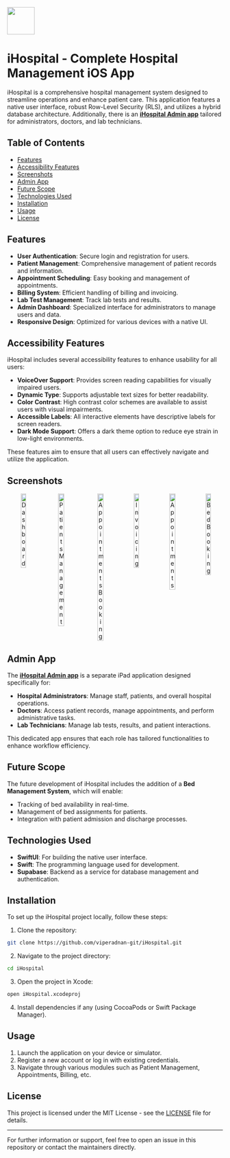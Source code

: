 <img width="64" src="https://github.com/user-attachments/assets/49a27196-7e60-4066-b849-39f85a1dcfcb">

# iHospital - Complete Hospital Management iOS App

iHospital is a comprehensive hospital management system designed to streamline operations and enhance patient care. This application features a native user interface, robust Row-Level Security (RLS), and utilizes a hybrid database architecture. Additionally, there is an [**iHospital Admin app**](https://github.com/viperadnan-git/iHospital-Admin) tailored for administrators, doctors, and lab technicians.

## Table of Contents

- [Features](#features)
- [Accessibility Features](#accessibility-features)
- [Screenshots](#screenshots)
- [Admin App](#admin-app)
- [Future Scope](#future-scope)
- [Technologies Used](#technologies-used)
- [Installation](#installation)
- [Usage](#usage)
- [License](#license)

## Features

- **User Authentication**: Secure login and registration for users.
- **Patient Management**: Comprehensive management of patient records and information.
- **Appointment Scheduling**: Easy booking and management of appointments.
- **Billing System**: Efficient handling of billing and invoicing.
- **Lab Test Management**: Track lab tests and results.
- **Admin Dashboard**: Specialized interface for administrators to manage users and data.
- **Responsive Design**: Optimized for various devices with a native UI.

## Accessibility Features

iHospital includes several accessibility features to enhance usability for all users:

- **VoiceOver Support**: Provides screen reading capabilities for visually impaired users.
- **Dynamic Type**: Supports adjustable text sizes for better readability.
- **Color Contrast**: High contrast color schemes are available to assist users with visual impairments.
- **Accessible Labels**: All interactive elements have descriptive labels for screen readers.
- **Dark Mode Support**: Offers a dark theme option to reduce eye strain in low-light environments.

These features aim to ensure that all users can effectively navigate and utilize the application.

## Screenshots

<div align="center" style="display: flex; justify-content: space-between; gap: 8px;">
  <img src="https://github.com/user-attachments/assets/c246c4c0-1d71-41b2-a14b-f05c0e79ef24" width="16.66%" alt="Dashboard"/>
  <img src="https://github.com/user-attachments/assets/e197c629-c461-4388-8c52-832a94d3c79c" width="16.66%" alt="Patients Management"/>
  <img src="https://github.com/user-attachments/assets/b648ca1b-bf2b-4368-9df4-db79ccd82656" width="16.66%" alt="Appointments Booking"/>
  <img src="https://github.com/user-attachments/assets/46786902-a3b1-4a2f-9ce0-cd31314a721c" width="16.66%" alt="Invoicing"/>
  <img src="https://github.com/user-attachments/assets/5360bddb-468a-4ca4-9e89-70a239a7e1e6" width="16.66%" alt="Appointments"/>
  <img src="https://github.com/user-attachments/assets/bed65785-0348-44ce-a775-74e17ad5a450" width="16.66%" alt="Bed Booking"/>
</div>

## Admin App

The [**iHospital Admin app**](https://github.com/viperadnan-git/iHospital-Admin) is a separate iPad application designed specifically for:

- **Hospital Administrators**: Manage staff, patients, and overall hospital operations.
- **Doctors**: Access patient records, manage appointments, and perform administrative tasks.
- **Lab Technicians**: Manage lab tests, results, and patient interactions.

This dedicated app ensures that each role has tailored functionalities to enhance workflow efficiency.

## Future Scope

The future development of iHospital includes the addition of a **Bed Management System**, which will enable:

- Tracking of bed availability in real-time.
- Management of bed assignments for patients.
- Integration with patient admission and discharge processes.

## Technologies Used

- **SwiftUI**: For building the native user interface.
- **Swift**: The programming language used for development.
- **Supabase**: Backend as a service for database management and authentication.

## Installation

To set up the iHospital project locally, follow these steps:

1. Clone the repository:
```bash
git clone https://github.com/viperadnan-git/iHospital.git
```
2. Navigate to the project directory:
```bash
cd iHospital
```
3. Open the project in Xcode:
```bash
open iHospital.xcodeproj
```
4. Install dependencies if any (using CocoaPods or Swift Package Manager).

## Usage

1. Launch the application on your device or simulator.
2. Register a new account or log in with existing credentials.
3. Navigate through various modules such as Patient Management, Appointments, Billing, etc.

## License

This project is licensed under the MIT License - see the [LICENSE](LICENSE) file for details.

---

For further information or support, feel free to open an issue in this repository or contact the maintainers directly.
